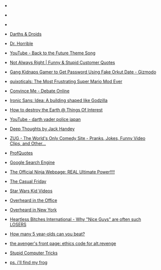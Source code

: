 
- [](/2014/02/cf4bmis/)

- [](/2013/09/cc5rvls/)

- [](/2012/02/c3t01q7/)

- [Darths &amp; Droids](/2008/11/darths-droids/)

- [Dr. Horrible](/2008/07/dr-horrible/)

- [YouTube - Back to the Future Theme Song](/2008/07/youtube-back-to-the-future-theme-song/)

- [Not Always Right | Funny &amp; Stupid Customer Quotes](/2008/02/not-always-right-funny-stupid-customer-quotes/)

- [Gang Kidnaps Gamer to Get Password Using Fake Orkut Date - Gizmodo](/2007/07/gang-kidnaps-gamer-to-get-password-using-fake-orkut-date-gizmodo/)

- [quixoticals: The Most Frustrating Super Mario Mod Ever](/2007/04/quixoticals-the-most-frustrating-super-mario-mod-ever/)

- [Convince Me - Debate Online](/2007/02/convince-me-debate-online/)

- [Ironic Sans: Idea: A building shaped like Godzilla](/2007/01/ironic-sans-idea-a-building-shaped-like-godzilla/)

- [How to destroy the Earth @ Things Of Interest](/2006/04/how-to-destroy-the-earth-things-of-interest/)

- [YouTube - darth vader police japan](/2006/04/youtube-darth-vader-police-japan/)

- [Deep Thoughts by Jack Handey](/2006/02/deep-thoughts-by-jack-handey/)

- [ZUG - The World&#39;s Only Comedy Site - Pranks, Jokes, Funny Video Clips, and Other...](/2006/01/zug-the-world-s-only-comedy-site-pranks-jokes-funny-video-clips-and-other/)

- [ProfQuotes](/2005/11/profquotes/)

- [Google Search Engine](/2005/09/google-search-engine/)

- [The Official Ninja Webpage:  REAL Ultimate Power!!!!](/2005/09/the-official-ninja-webpage-real-ultimate-power/)

- [The Casual Friday](/2005/08/the-casual-friday/)

- [Star Wars Kid Videos](/2005/08/star-wars-kid-videos/)

- [Overheard in the Office](/2005/06/overheard-in-the-office/)

- [Overheard in New York](/2005/06/overheard-in-new-york/)

- [Heartless Bitches International - Why &#34;Nice Guys&#34; are often such LOSERS](/2005/03/heartless-bitches-international-why-nice-guys-are-often-such-losers/)

- [How many 5 year-olds can you beat?](/2005/03/how-many-5-year-olds-can-you-beat/)

- [the avenger&#39;s front page: ethics code for alt.revenge](/2005/03/the-avenger-s-front-page-ethics-code-for-alt-revenge/)

- [Stupid Computer Tricks](/2005/03/stupid-computer-tricks/)

- [ps. i&#39;ll find my frog](/2004/11/ps-i-ll-find-my-frog/)
